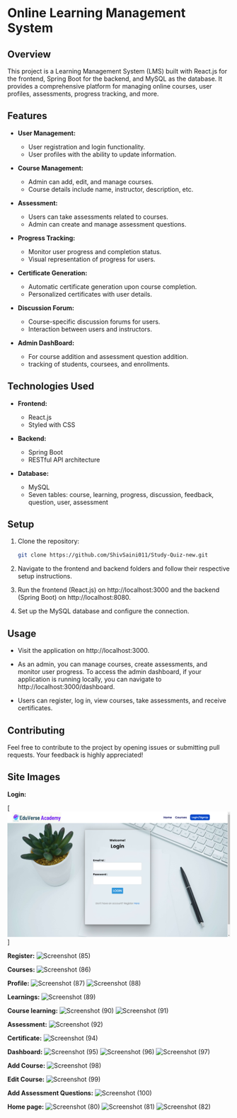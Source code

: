 # Online Learning Management System

## Overview

This project is a Learning Management System (LMS) built with React.js for the frontend, Spring Boot for the backend, and MySQL as the database. It provides a comprehensive platform for managing online courses, user profiles, assessments, progress tracking, and more.

## Features

- **User Management:**
  - User registration and login functionality.
  - User profiles with the ability to update information.

- **Course Management:**
  - Admin can add, edit, and manage courses.
  - Course details include name, instructor, description, etc.
  
- **Assessment:**
  - Users can take assessments related to courses.
  - Admin can create and manage assessment questions.

- **Progress Tracking:**
  - Monitor user progress and completion status.
  - Visual representation of progress for users.

- **Certificate Generation:**
  - Automatic certificate generation upon course completion.
  - Personalized certificates with user details.

- **Discussion Forum:**
  - Course-specific discussion forums for users.
  - Interaction between users and instructors.

- **Admin DashBoard:**
  - For course addition and assessment question addition.
  - tracking of students, coursees, and enrollments. 

## Technologies Used

- **Frontend:**
  - React.js
  - Styled with CSS

- **Backend:**
  - Spring Boot
  - RESTful API architecture

- **Database:**
  - MySQL
  - Seven tables: course, learning, progress, discussion, feedback, question, user, assessment

## Setup

1. Clone the repository:

    ```bash
    git clone https://github.com/ShivSaini011/Study-Quiz-new.git
    ```

2. Navigate to the frontend and backend folders and follow their respective setup instructions.

3. Run the frontend (React.js) on http://localhost:3000 and the backend (Spring Boot) on http://localhost:8080.

4. Set up the MySQL database and configure the connection.

## Usage

- Visit the application on http://localhost:3000.

- As an admin, you can manage courses, create assessments, and monitor user progress. To access the admin dashboard, if your application is running locally, you can navigate to http://localhost:3000/dashboard.

- Users can register, log in, view courses, take assessments, and receive certificates.

## Contributing

Feel free to contribute to the project by opening issues or submitting pull requests. Your feedback is highly appreciated!


## Site Images
**Login:**

[![Screenshot (84)](https://github.com/ShivSaini011/Study-Quiz-new/blob/main/assets/img1.png)]



**Register:**
![Screenshot (85)](https://github.com/ShivSaini011/Study-Quiz-new/assets/101879714/7af66295-bac6-4af2-a415-d666ffc9fb00)



**Courses:**
![Screenshot (86)](https://github.com/ShivSaini011/Study-Quiz-new/assets/101879714/b466f521-29f6-4af3-a8dc-2449708b60c0)



**Profile:**
![Screenshot (87)](https://github.com/ShivSaini011/Study-Quiz-new/assets/101879714/707d3fa8-0462-4048-a740-c3f3e225c504)
![Screenshot (88)](https://github.com/ShivSaini011/Study-Quiz-new/assets/101879714/0d4b22fe-01b0-4176-b03f-8ba780eb0589)



**Learnings:**
![Screenshot (89)](https://github.com/ShivSaini011/Study-Quiz-new/assets/101879714/7179e9bd-648d-4534-8495-6403a07e9482)



**Course learning:**
![Screenshot (90)](https://github.com/ShivSaini011/Study-Quiz-new/assets/101879714/c79f58d5-d5e0-4899-85cc-fe126fdc09c5)
![Screenshot (91)](https://github.com/ShivSaini011/Study-Quiz-new/assets/101879714/79641a32-f261-433c-a183-7f262a121c9b)



**Assessment:**
![Screenshot (92)](https://github.com/ShivSaini011/Study-Quiz-new/assets/101879714/c6c2cd14-e3c3-4906-bfec-85054325542e)



**Certificate:**
![Screenshot (94)](https://github.com/ShivSaini011/Study-Quiz-new/assets/101879714/602071e3-f74c-4026-9d7c-fc1cc9aa4f58)



**Dashboard:**
![Screenshot (95)](https://github.com/ShivSaini011/Study-Quiz-new/assets/101879714/ba3a9695-cde5-437d-b05c-2c1babb1eedc)
![Screenshot (96)](https://github.com/ShivSaini011/Study-Quiz-new/assets/101879714/5383d0f6-edba-4cd3-8fb0-53ba2ca76b5c)
![Screenshot (97)](https://github.com/ShivSaini011/Study-Quiz-new/assets/101879714/d02a3ed9-40a2-403e-ad4c-743986d3bb1a)



**Add Course:**
![Screenshot (98)](https://github.com/ShivSaini011/Study-Quiz-new/assets/101879714/a57c4b2b-d8ca-4035-8153-2626298474e6)



**Edit Course:**
![Screenshot (99)](https://github.com/ShivSaini011/Study-Quiz-new/assets/101879714/4dddc1b2-435b-4a07-864d-eeb4a4d6b233)



**Add Assessment Questions:**
![Screenshot (100)](https://github.com/ShivSaini011/Study-Quiz-new/assets/101879714/91fd1e0a-b613-4814-a1b4-69827352919f)



**Home page:**
![Screenshot (80)](https://github.com/ShivSaini011/Study-Quiz-new/assets/101879714/8d67282c-0043-4ed6-ae9d-956489b27e55)
![Screenshot (81)](https://github.com/ShivSaini011/Study-Quiz-new/assets/101879714/956f27e9-3552-4411-8ff5-d2cdc640c240)
![Screenshot (82)](https://github.com/ShivSaini011/Study-Quiz-new/assets/101879714/a6550a77-605c-46e9-b038-fd2b1949575b)
